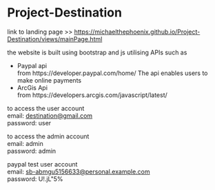 # Project-Destination
link to landing page >> https://michaelthephoenix.github.io/Project-Destination/views/mainPage.html

the website is built using bootstrap and js utilising APIs such as
<ul>
  <li>Paypal api</li>
  from https://developer.paypal.com/home/ The api enables users to make online payments
  <li> ArcGis Api</li>
  from https://developers.arcgis.com/javascript/latest/
</ul>

to access the user account </br>
email: destination@gmail.com </br>
password: user

to access the admin account </br>
email: admin </br>
password: admin

paypal test user account </br>
email: sb-abmgu5156633@personal.example.com</br>
password: U!.jL"5%
